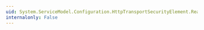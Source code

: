 ```yaml
---
uid: System.ServiceModel.Configuration.HttpTransportSecurityElement.Realm
internalonly: False
---
```

